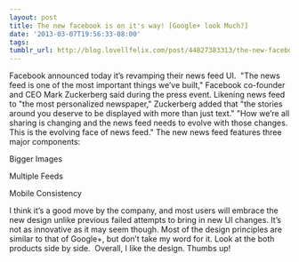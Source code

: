 ```yaml
---
layout: post
title: The new facebook is on it's way! [Google+ look Much?]
date: '2013-03-07T19:56:33-08:00'
tags: 
tumblr_url: http://blog.lovellfelix.com/post/44827383313/the-new-facebook-is-on-its-way-google-look-much
---
```



Facebook announced today it’s revamping their news feed UI. 
"The news feed is one of the most important things we’ve built," Facebook co-founder and CEO Mark Zuckerberg said during the press event. Likening news feed to "the most personalized newspaper," Zuckerberg added that "the stories around you deserve to be displayed with more than just text."
"How we’re all sharing is changing and the news feed needs to evolve with those changes. This is the evolving face of news feed."
The new news feed features three major components:

Bigger Images


Multiple Feeds


Mobile Consistency

I think it’s a good move by the company, and most users will embrace the new design unlike previous failed attempts to bring in new UI changes. It’s not as innovative as it may seem though. Most of the design principles are similar to that of Google+, but don’t take my word for it. Look at the both products side by side. 
Overall, I like the design. Thumbs up!
